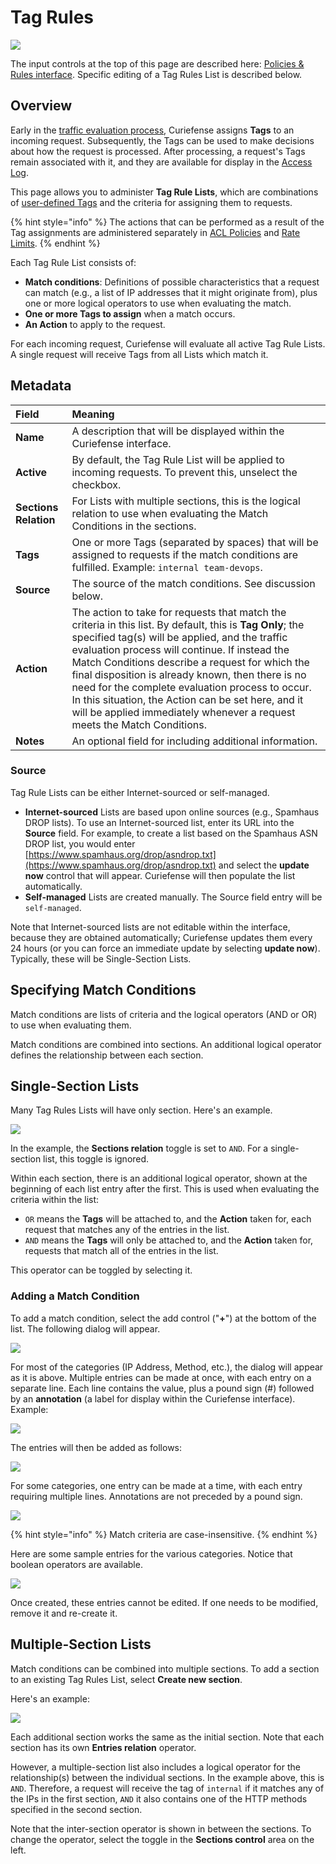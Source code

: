 # Tag Rules

![](../../.gitbook/assets/tag-rules-google-crawlers%20%281%29.png)

The input controls at the top of this page are described here: [Policies & Rules](./#document-editor-interface)[ interface](./#document-editor-interface). Specific editing of a Tag Rules List is described below.

## Overview

Early in the [traffic evaluation process](../../reference/multi-stage-traffic-filtering.md), Curiefense assigns **Tags** to an incoming request. Subsequently, the Tags can be used to make decisions about how the request is processed. After processing, a request's Tags remain associated with it, and they are available for display in the [Access Log](../../analytics/access-log.md).

This page allows you to administer **Tag Rule Lists**, which are combinations of [user-defined Tags](../../reference/tags.md#user-defined-tags) and the criteria for assigning them to requests. 

{% hint style="info" %}
The actions that can be performed as a result of the Tag assignments are administered separately in [ACL Policies](acl-policies.md) and [Rate Limits](rate-limits.md).
{% endhint %}

Each Tag Rule List consists of:

* **Match conditions**: Definitions of possible characteristics that a request can match \(e.g., a list of IP addresses that it might originate from\), plus one or more logical operators to use when evaluating the match.
* **One or more Tags to assign** when a match occurs. 
* **An Action** to apply to the request.

For each incoming request, Curiefense will evaluate all active Tag Rule Lists. A single request will receive Tags from all Lists which match it.

## Metadata

| Field | Meaning |
| :--- | :--- |
| **Name** | A description that will be displayed within the Curiefense interface. |
| **Active** | By default, the Tag Rule List will be applied to incoming requests. To prevent this, unselect the checkbox. |
| **Sections Relation** | For Lists with multiple sections, this is the logical relation to use when evaluating the Match Conditions in the sections. |
| **Tags** | One or more Tags \(separated by spaces\) that will be assigned to requests if the match conditions are fulfilled. Example: `internal team-devops`. |
| **Source** | The source of the match conditions. See discussion below. |
| **Action** | The action to take for requests that match the criteria in this list. By default, this is **Tag Only**; the specified tag\(s\) will be applied, and the traffic evaluation process will continue. If instead the Match Conditions describe a request for which the final disposition is already known, then there is no need for the complete evaluation process to occur. In this situation, the Action can be set here, and it will be applied immediately whenever a request meets the Match Conditions. |
| **Notes** | An optional field for including additional information. |

### Source

Tag Rule Lists can be either Internet-sourced or self-managed.

* **Internet-sourced** Lists are based upon online sources \(e.g., Spamhaus DROP lists\). To use an Internet-sourced list, enter its URL into the **Source** field. For example, to create a list based on the Spamhaus ASN DROP list, you would enter [https://www.spamhaus.org/drop/asndrop.txt](https://www.spamhaus.org/drop/asndrop.txt) and select the **update now** control that will appear. Curiefense will then populate the list automatically. 
* **Self-managed** Lists are created manually. The Source field entry will be `self-managed`.

Note that Internet-sourced lists are not editable within the interface, because they are obtained automatically; Curiefense updates them every 24 hours \(or you can force an immediate update by selecting **update now**\). Typically, these will be Single-Section Lists.

## Specifying Match Conditions

Match conditions are lists of criteria and the logical operators \(AND or OR\) to use when evaluating them. 

Match conditions are combined into sections. An additional logical operator defines the relationship between each section. 

## Single-Section Lists

Many Tag Rules Lists will have only section. Here's an example. 

![](../../.gitbook/assets/tag-rules-api-discovery.png)

In the example, the **Sections relation** toggle is set to `AND`. For a single-section list, this toggle is ignored.

Within each section, there is an additional logical operator, shown at the beginning of each list entry after the first. This is used when evaluating the criteria within the list: 

* `OR` means the **Tags** will be attached to, and the **Action** taken for, each request that matches any of the entries in the list. 
* `AND` means the **Tags** will only be attached to, and the **Action** taken for, requests that match all of the entries in the list.

This operator can be toggled by selecting it.

### Adding a Match Condition

To add a match condition, select the add control \("**+**"\) at the bottom of the list. The following dialog will appear.

![](../../.gitbook/assets/tag-rules-criteria-add-ip.png)

For most of the categories \(IP Address, Method, etc.\), the dialog will appear as it is above. Multiple entries can be made at once, with each entry on a separate line. Each line contains the value, plus a pound sign \(\#\) followed by an **annotation** \(a label for display within the Curiefense interface\). Example:

![](../../.gitbook/assets/tag-rules-criteria-add-ip-examples%20%281%29.png)

The entries will then be added as follows:

![](../../.gitbook/assets/tag-rules-criteria-after-ips-added.png)

For some categories, one entry can be made at a time, with each entry requiring multiple lines. Annotations are not preceded by a pound sign. 

![](../../.gitbook/assets/tag-rules-criteria-add-cookies.png)

{% hint style="info" %}
Match criteria are case-insensitive.
{% endhint %}

Here are some sample entries for the various categories. Notice that boolean operators are available.

![](../../.gitbook/assets/session-profiles-criteria-list.png)

Once created, these entries cannot be edited. If one needs to be modified, remove it and re-create it.

## Multiple-Section Lists

Match conditions can be combined into multiple sections. To add a section to an existing Tag Rules List, select **Create new section**.

Here's an example:

![](../../.gitbook/assets/tag-rules-two-sections.png)

Each additional section works the same as the initial section. Note that each section has its own **Entries relation** operator. 

However, a multiple-section list also includes a logical operator for the relationship\(s\) between the individual sections. In the example above, this is `AND`. Therefore, a request will receive the tag of `internal` if it matches any of the IPs in the first section, `AND` it also contains one of the HTTP methods specified in the second section. 

Note that the inter-section operator is shown in between the sections. To change the operator, select the toggle in the **Sections control** area on the left. 

